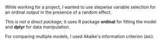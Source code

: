 While working for a project, I wanted to use stepwise variable selection for an ordinal output in the presence of a random effect. 

*This is not a direct package;* it uses R package **ordinal** for fitting the model and **dplyr** for data manipulation.

For comparing multiple models, I used Akaike's information criterion (aic). 

